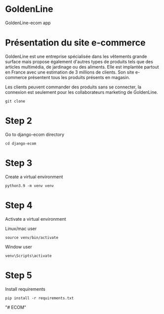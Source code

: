 
# GoldenLine
GoldenLine-ecom app

# Présentation du site e-commerce

GoldenLine est une entreprise spécialisée dans les vêtements grande surface mais propose également d'autres types de produits tels que des articles multimédia, de jardinage ou des aliments. Elle est implantée partout en France avec une estimation de 3 millions de clients. 
Son site e-commerce présentent tous les produits présents en magasin.

Les clients peuvent commander des produits sans se connecter, la connexion est seulement pour les collaborateurs marketing de GoldenLine.

```
git clone 
```

# Step 2

Go to django-ecom directory

```
cd django-ecom
```

# Step 3

Create a virtual environment 

```
python3.9 -m venv venv
```

# Step 4 

Activate a virtual environment

Linux/mac user 

```
source venv/bin/activate
```

Window user 

```
venv\Scripts\activate
```

# Step 5

Install requirements 

```
pip install -r requirements.txt
```
"# ECOM" 
